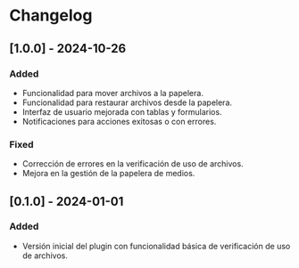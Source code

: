 # Changelog

## [1.0.0] - 2024-10-26
### Added
- Funcionalidad para mover archivos a la papelera.
- Funcionalidad para restaurar archivos desde la papelera.
- Interfaz de usuario mejorada con tablas y formularios.
- Notificaciones para acciones exitosas o con errores.

### Fixed
- Corrección de errores en la verificación de uso de archivos.
- Mejora en la gestión de la papelera de medios.

## [0.1.0] - 2024-01-01
### Added
- Versión inicial del plugin con funcionalidad básica de verificación de uso de archivos.
